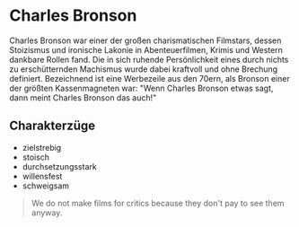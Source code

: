 # Charles Bronson

Charles Bronson war einer der großen charismatischen Filmstars, dessen Stoizismus und ironische Lakonie in Abenteuerfilmen, Krimis und Western dankbare Rollen fand. Die in sich ruhende Persönlichkeit eines durch nichts zu erschütternden Machismus wurde dabei kraftvoll und ohne Brechung definiert. Bezeichnend ist eine Werbezeile aus den 70ern, als Bronson einer der größten Kassenmagneten war: "Wenn Charles Bronson etwas sagt, dann meint Charles Bronson das auch!"

## Charakterzüge

* zielstrebig
* stoisch
* durchsetzungsstark
* willensfest
* schweigsam

> We do not make films for critics because they don't pay to see them anyway.